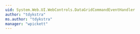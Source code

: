 ```yaml
---
uid: System.Web.UI.WebControls.DataGridCommandEventHandler
author: "tdykstra"
ms.author: "tdykstra"
manager: "wpickett"
---
```

